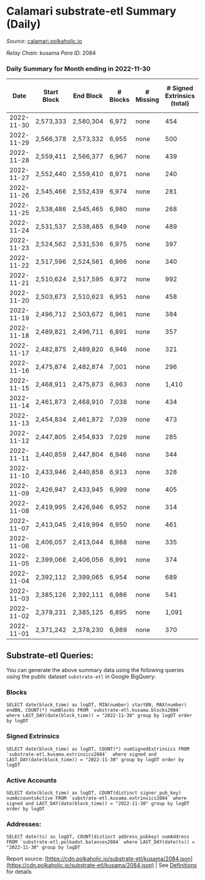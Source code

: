 # Calamari substrate-etl Summary (Daily)

_Source_: [calamari.polkaholic.io](https://calamari.polkaholic.io)

*Relay Chain*: kusama
*Para ID*: 2084



### Daily Summary for Month ending in 2022-11-30


| Date | Start Block | End Block | # Blocks | # Missing | # Signed Extrinsics (total) | # Active Accounts | # Addresses with Balances | # Events | # Transfers | # XCM Transfers In | # XCM Transfers Out |
| ---- | ----------- | --------- | -------- | --------- | --------------------------- | ----------------- | ------------------------- | -------- | ----------- | ------------------ | ------------------- |
| 2022-11-30 | 2,573,333 | 2,580,304 | 6,972 | none  | 454 | 199 | 33,847 | 49,791 | 279 ($746,401.32) | 1 ($8.58) |   |
| 2022-11-29 | 2,566,378 | 2,573,332 | 6,955 | none  | 500 | 194 | 33,634 | 49,925 | 316 ($358,976.52) | 1 ($0.26) | 2 ($82.42) |
| 2022-11-28 | 2,559,411 | 2,566,377 | 6,967 | none  | 439 | 217 |  | 48,859 | 121 ($192,340.40) | 2 ($34.30) | 1 ($255.00) |
| 2022-11-27 | 2,552,440 | 2,559,410 | 6,971 | none  | 240 | 146 |  | 47,327 | 67 ($11,211.52) |   |   |
| 2022-11-26 | 2,545,466 | 2,552,439 | 6,974 | none  | 281 | 152 | 33,396 | 47,694 | 106 ($15,221.15) | 1 ($3.69) |   |
| 2022-11-25 | 2,538,486 | 2,545,465 | 6,980 | none  | 268 | 170 | 33,326 | 47,439 | 106 ($28,322.82) | 6 ($260.21) |   |
| 2022-11-24 | 2,531,537 | 2,538,485 | 6,949 | none  | 489 | 184 | 33,300 | 49,131 | 285 ($44,042.09) | 3 ($1,530.42) | 4 ($139.44) |
| 2022-11-23 | 2,524,562 | 2,531,536 | 6,975 | none  | 397 | 184 | 33,108 | 42,039 | 205 ($48,484.81) |   | 2 ($78.28) |
| 2022-11-22 | 2,517,596 | 2,524,561 | 6,966 | none  | 340 | 185 | 33,037 | 47,621 | 150 ($14,494.73) | 12 ($1,895.67) | 3 ($461.66) |
| 2022-11-21 | 2,510,624 | 2,517,595 | 6,972 | none  | 992 | 165 |  | 53,417 | 825 ($18,998.97) | 7 ($363.74) |   |
| 2022-11-20 | 2,503,673 | 2,510,623 | 6,951 | none  | 458 | 179 |  | 48,451 | 241 ($12,335.20) | 4 ($721.94) | 2 ($68.38) |
| 2022-11-19 | 2,496,712 | 2,503,672 | 6,961 | none  | 384 | 139 |  | 48,018 | 210 ($14,757.09) | 3 ($404.75) |   |
| 2022-11-18 | 2,489,821 | 2,496,711 | 6,891 | none  | 357 | 156 |  | 47,520 | 210 ($21,118.48) | 7 ($252.67) |   |
| 2022-11-17 | 2,482,875 | 2,489,820 | 6,946 | none  | 321 | 190 |  | 47,134 | 121 ($31,714.38) | 6 ($354.73) | 2 ($840.13) |
| 2022-11-16 | 2,475,874 | 2,482,874 | 7,001 | none  | 296 | 176 |  | 41,028 | 110 ($110,282.98) | 2 ($597.32) | 1 ($1.62) |
| 2022-11-15 | 2,468,911 | 2,475,873 | 6,963 | none  | 1,410 | 207 |  | 56,441 | 1,149 ($60,351.76) | 10 ($470.14) | 3 ($244.69) |
| 2022-11-14 | 2,461,873 | 2,468,910 | 7,038 | none  | 434 | 207 |  | 47,666 | 157 ($28,012.12) | 2 ($4.32) | 1 ($0.15) |
| 2022-11-13 | 2,454,834 | 2,461,872 | 7,039 | none  | 473 | 231 |  | 47,623 | 197 ($1,462,082.61) |   | 3 ($425.25) |
| 2022-11-12 | 2,447,805 | 2,454,833 | 7,029 | none  | 285 | 147 | 30,544 | 45,976 | 99 ($40,521.26) | 1 ($100.44) | 3 ($81.39) |
| 2022-11-11 | 2,440,859 | 2,447,804 | 6,946 | none  | 344 | 196 |  | 45,968 | 123 ($44,804.21) | 3 ($62.38) | 3 ($33.15) |
| 2022-11-10 | 2,433,946 | 2,440,858 | 6,913 | none  | 328 | 185 |  | 45,680 | 148 ($9,076.07) | 2 ($180.81) |   |
| 2022-11-09 | 2,426,947 | 2,433,945 | 6,999 | none  | 405 | 216 |  | 46,479 | 187 ($21,706.63) | 1 ($40.61) | 2 ($78.44) |
| 2022-11-08 | 2,419,995 | 2,426,946 | 6,952 | none  | 314 | 194 |  | 39,918 | 107 ($15,449.66) | 9 ($1,857.80) |   |
| 2022-11-07 | 2,413,045 | 2,419,994 | 6,950 | none  | 461 | 252 |  | 46,197 | 196 ($9,855.75) | 5 ($646.57) |   |
| 2022-11-06 | 2,406,057 | 2,413,044 | 6,988 | none  | 335 | 187 | 30,270 | 45,235 | 113 ($12,888.54) |   |   |
| 2022-11-05 | 2,399,066 | 2,406,056 | 6,991 | none  | 374 | 206 |  | 45,468 | 175 ($13,011.79) |   |   |
| 2022-11-04 | 2,392,112 | 2,399,065 | 6,954 | none  | 689 | 285 |  | 47,942 | 476 ($10,758.23) | 1 ($66.87) | 3 ($1,696.63) |
| 2022-11-03 | 2,385,126 | 2,392,111 | 6,986 | none  | 541 | 223 |  | 46,357 | 314 ($32,382.69) | 3 ($20.36) | 1 ($16.19) |
| 2022-11-02 | 2,378,231 | 2,385,125 | 6,895 | none  | 1,091 | 230 | 29,498 | 50,503 | 842 ($311,726.44) | 2 ($432.33) |   |
| 2022-11-01 | 2,371,242 | 2,378,230 | 6,989 | none  | 370 | 193 |  | 44,335 | 136 ($12,170.94) | 1 ($183.66) | 2 ($1,339.18) |

## Substrate-etl Queries:
You can generate the above summary data using the following queries using the public dataset `substrate-etl` in Google BigQuery:


### Blocks
```
SELECT date(block_time) as logDT, MIN(number) startBN, MAX(number) endBN, COUNT(*) numBlocks FROM `substrate-etl.kusama.blocks2084`  where LAST_DAY(date(block_time)) = "2022-11-30" group by logDT order by logDT
```


### Signed Extrinsics
```
SELECT date(block_time) as logDT, COUNT(*) numSignedExtrinsics FROM `substrate-etl.kusama.extrinsics2084`  where signed and LAST_DAY(date(block_time)) = "2022-11-30" group by logDT order by logDT
```


### Active Accounts
```
SELECT date(block_time) as logDT, COUNT(distinct signer_pub_key) numAccountsActive FROM `substrate-etl.kusama.extrinsics2084` where signed and LAST_DAY(date(block_time)) = "2022-11-30" group by logDT order by logDT
```


### Addresses:
```
SELECT date(ts) as logDT, COUNT(distinct address_pubkey) numAddress FROM `substrate-etl.polkadot.balances2084` where LAST_DAY(date(ts)) = "2022-11-30" group by logDT
```



Report source: [https://cdn.polkaholic.io/substrate-etl/kusama/2084.json](https://cdn.polkaholic.io/substrate-etl/kusama/2084.json) | See [Definitions](/DEFINITIONS.md) for details
